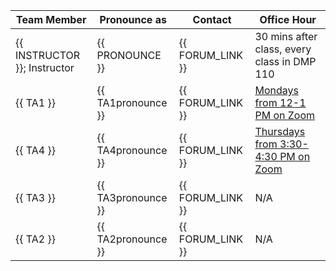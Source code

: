 | Team Member                  | Pronounce as       | Contact          | Office Hour                                 |
|------------------------------|--------------------|------------------|---------------------------------------------|
| {{ INSTRUCTOR }}; Instructor | {{ PRONOUNCE }}    | {{ FORUM_LINK }} | 30 mins after class, every class in DMP 110 |
| {{ TA1 }}                    | {{ TA1pronounce }} | {{ FORUM_LINK }} | [Mondays from 12-1 PM on Zoom](https://canvas.ubc.ca/courses/140669/external_tools/15408)            |
| {{ TA4 }}                    | {{ TA4pronounce }} | {{ FORUM_LINK }} | [Thursdays from 3:30-4:30 PM on Zoom](https://canvas.ubc.ca/courses/140669/external_tools/15408)     |
| {{ TA3 }}                    | {{ TA3pronounce }} | {{ FORUM_LINK }} | N/A                                         |
| {{ TA2 }}                    | {{ TA2pronounce }} | {{ FORUM_LINK }} | N/A                                         |
